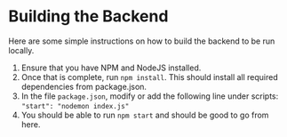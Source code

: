 # Building the Backend

Here are some simple instructions on how to build the backend to be run locally. 

1. Ensure that you have NPM and NodeJS installed.
2. Once that is complete, run ```npm install```. This should install all required dependencies from package.json.
3. In the file ```package.json```, modify or add the following line under scripts: ```"start": "nodemon index.js"```
4. You should be able to run ```npm start``` and should be good to go from here.